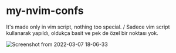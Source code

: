 # my-nvim-confs
It's made only in vim script, nothing too special.  /  Sadece vim script kullanarak yapıldı, oldukça basit ve pek de özel bir noktası yok.



![Screenshot from 2022-03-07 18-06-33](https://user-images.githubusercontent.com/69029757/157061189-dd09e7b3-e457-4035-90f3-a5291a8f253d.png)
